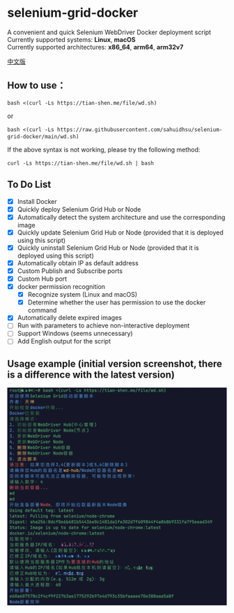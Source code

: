 # selenium-grid-docker
A convenient and quick Selenium WebDriver Docker deployment script \
Currently supported systems: **Linux**, **macOS** \
Currently supported architectures: **x86_64**, **arm64**, **arm32v7**

[中文版](README.md)

## How to use：
```shell
bash <(curl -Ls https://tian-shen.me/file/wd.sh)
```
or
```shell
bash <(curl -Ls https://raw.githubusercontent.com/sahuidhsu/selenium-grid-docker/main/wd.sh)
```
If the above syntax is not working, please try the following method:
```shell
curl -Ls https://tian-shen.me/file/wd.sh | bash
```

## To Do List
- [x] Install Docker
- [x] Quickly deploy Selenium Grid Hub or Node
- [x] Automatically detect the system architecture and use the corresponding image
- [x] Quickly update Selenium Grid Hub or Node (provided that it is deployed using this script)
- [x] Quickly uninstall Selenium Grid Hub or Node (provided that it is deployed using this script)
- [x] Automatically obtain IP as default address
- [x] Custom Publish and Subscribe ports
- [x] Custom Hub port
- [x] docker permission recognition
  - [x] Recognize system (Linux and macOS)
  - [x] Determine whether the user has permission to use the docker command
- [x] Automatically delete expired images
- [ ] Run with parameters to achieve non-interactive deployment
- [ ] Support Windows (seems unnecessary)
- [ ] Add English output for the script

## Usage example (initial version screenshot, there is a difference with the latest version)

![Usage example display image](wd-demo.png "Usage example")